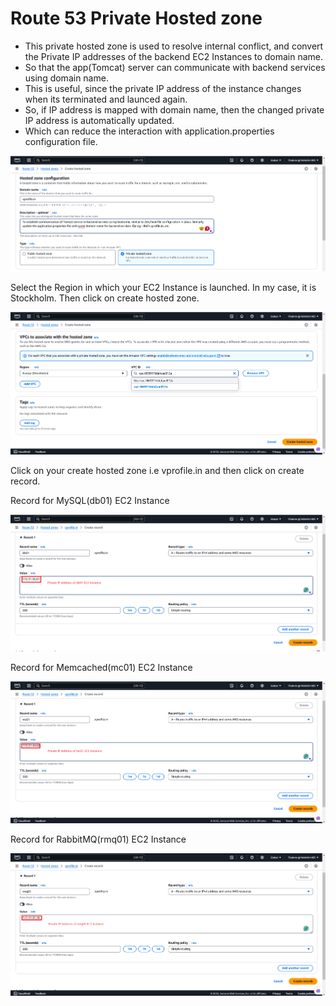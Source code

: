 # Route 53 Private Hosted zone

- This private hosted zone is used to resolve internal conflict, and convert the Private IP addresses of the backend EC2 Instances to domain name. 
- So that the app(Tomcat) server can communicate with backend services using domain name. 
- This is useful, since the private IP address of the instance changes when its terminated and launced again. 
- So, if IP address is mapped with domain name, then the changed private IP address is automatically updated. 
- Which can reduce the interaction with application.properties configuration file.

 ![Private-route](https://github.com/Kizhakkekkara-Vishnu-Vijayan/vprofile-aws-deployment/blob/master/AWS-Console-SS-All/Private-route-first.png)

 Select the Region in which your EC2 Instance is launched. In my case, it is Stockholm. Then click on create hosted zone.

 ![Private-route](https://github.com/Kizhakkekkara-Vishnu-Vijayan/vprofile-aws-deployment/blob/master/AWS-Console-SS-All/Private-route-second.png)

 Click on your create hosted zone i.e vprofile.in and then click on create record.
 
 Record for MySQL(db01) EC2 Instance

 ![Private-route](https://github.com/Kizhakkekkara-Vishnu-Vijayan/vprofile-aws-deployment/blob/master/AWS-Console-SS-All/Private-route-third.png)

  Record for Memcached(mc01) EC2 Instance

 ![Private-route](https://github.com/Kizhakkekkara-Vishnu-Vijayan/vprofile-aws-deployment/blob/master/AWS-Console-SS-All/Private-route-fourth.png)

 Record for RabbitMQ(rmq01) EC2 Instance

 ![Private-route](https://github.com/Kizhakkekkara-Vishnu-Vijayan/vprofile-aws-deployment/blob/master/AWS-Console-SS-All/Private-route-fifth.png)
